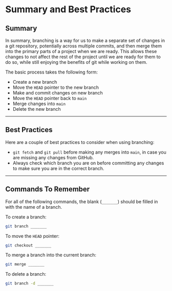 # Summary and Best Practices

## Summary

In summary, branching is a way for us to make a separate set of changes in a git repository, potentially across multiple commits, and then merge them into the primary parts of a project when we are ready. This allows these changes to not affect the rest of the project until we are ready for them to do so, while still enjoying the benefits of git while working on them.

The basic process takes the following form:

- Create a new branch
- Move the `HEAD` pointer to the new branch
- Make and commit changes on new branch
- Move the `HEAD` pointer back to `main`
- Merge changes into `main`
- Delete the new branch

---

## Best Practices

Here are a couple of best practices to consider when using branching:

- `git fetch` and `git pull` before making any merges into `main`, in case you are missing any changes from GitHub.
- Always check which branch you are on before committing any changes to make sure you are in the correct branch.

---

## Commands To Remember

For all of the following commands, the blank (`_______`) should be filled in with the name of a branch.

To create a branch:

```bash
git branch _______
```

To move the `HEAD` pointer:

```bash
git checkout _______
```

To merge a branch into the current branch:

```bash
git merge _______
```

To delete a branch:

```bash
git branch -d _______
```
